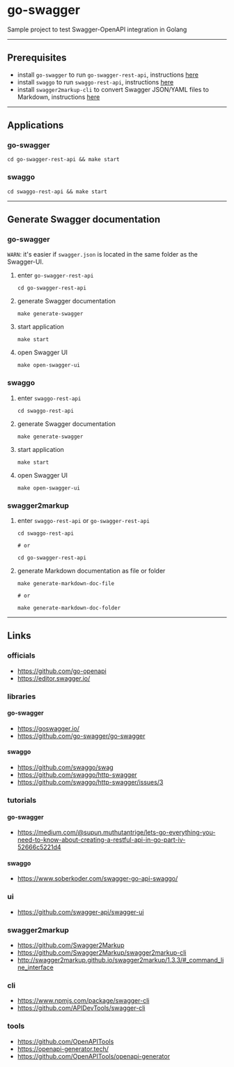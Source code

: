 
# go-swagger

Sample project to test Swagger-OpenAPI integration in Golang

---

## Prerequisites

- install `go-swagger` to run `go-swagger-rest-api`, instructions [here](https://goswagger.io/install.html)
- install `swaggo` to run `swaggo-rest-api`, instructions [here](https://github.com/swaggo/swag#getting-started)
- install `swagger2markup-cli` to convert Swagger JSON/YAML files to Markdown, instructions [here](https://github.com/Swagger2Markup/swagger2markup-cli#quick-usage)

---

## Applications

### go-swagger

```shell script
cd go-swagger-rest-api && make start
```

### swaggo

```shell script
cd swaggo-rest-api && make start
```

---

## Generate Swagger documentation

### go-swagger

`WARN`: it's easier if `swagger.json` is located in the same folder as the Swagger-UI. 

1. enter `go-swagger-rest-api`

    ```shell script
    cd go-swagger-rest-api
    ```

2. generate Swagger documentation

    ```shell script
    make generate-swagger
    ```

3. start application

    ```shell script
    make start
    ```

4. open Swagger UI

    ```shell script
    make open-swagger-ui
    ```

### swaggo

1. enter `swaggo-rest-api`

    ```shell script
    cd swaggo-rest-api
    ```

2. generate Swagger documentation

    ```shell script
    make generate-swagger
    ```

3. start application

    ```shell script
    make start
    ```

4. open Swagger UI

    ```shell script
    make open-swagger-ui
    ```

### swagger2markup

1. enter `swaggo-rest-api` or `go-swagger-rest-api`

    ```shell script
    cd swaggo-rest-api
    
    # or
    
    cd go-swagger-rest-api
    ```

2. generate Markdown documentation as file or folder

    ```shell script
    make generate-markdown-doc-file
    
    # or
    
    make generate-markdown-doc-folder
    ```

---

## Links

### officials
- https://github.com/go-openapi
- https://editor.swagger.io/

### libraries
#### go-swagger
- https://goswagger.io/
- https://github.com/go-swagger/go-swagger
#### swaggo
- https://github.com/swaggo/swag
- https://github.com/swaggo/http-swagger
- https://github.com/swaggo/http-swagger/issues/3

### tutorials
#### go-swagger
- https://medium.com/@supun.muthutantrige/lets-go-everything-you-need-to-know-about-creating-a-restful-api-in-go-part-iv-52666c5221d4
#### swaggo
- https://www.soberkoder.com/swagger-go-api-swaggo/

### ui
- https://github.com/swagger-api/swagger-ui

### swagger2markup
- https://github.com/Swagger2Markup
- https://github.com/Swagger2Markup/swagger2markup-cli
- http://swagger2markup.github.io/swagger2markup/1.3.3/#_command_line_interface

### cli
- https://www.npmjs.com/package/swagger-cli
- https://github.com/APIDevTools/swagger-cli

### tools
- https://github.com/OpenAPITools
- https://openapi-generator.tech/
- https://github.com/OpenAPITools/openapi-generator
